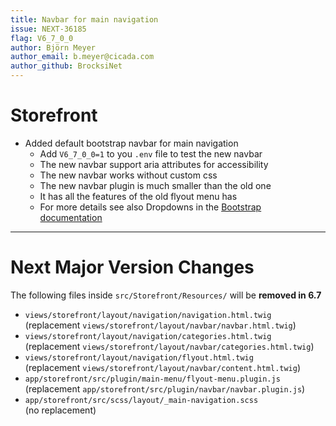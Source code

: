 ```yaml
---
title: Navbar for main navigation
issue: NEXT-36185
flag: V6_7_0_0
author: Björn Meyer
author_email: b.meyer@cicada.com
author_github: BrocksiNet
---
```

# Storefront
* Added default bootstrap navbar for main navigation
  * Add `V6_7_0_0=1` to you `.env` file to test the new navbar
  * The new navbar support aria attributes for accessibility
  * The new navbar works without custom css
  * The new navbar plugin is much smaller than the old one
  * It has all the features of the old flyout menu has
  * For more details see also Dropdowns in the [Bootstrap documentation](https://getbootstrap.com/docs/5.2/components/dropdowns/)
___
# Next Major Version Changes

The following files inside `src/Storefront/Resources/` will be **removed in 6.7**
* `views/storefront/layout/navigation/navigation.html.twig`  
  (replacement `views/storefront/layout/navbar/navbar.html.twig`)
* `views/storefront/layout/navigation/categories.html.twig`  
  (replacement `views/storefront/layout/navbar/categories.html.twig`)
* `views/storefront/layout/navigation/flyout.html.twig`  
  (replacement `views/storefront/layout/navbar/content.html.twig`)
* `app/storefront/src/plugin/main-menu/flyout-menu.plugin.js`  
  (replacement `app/storefront/src/plugin/navbar/navbar.plugin.js`)
* `app/storefront/src/scss/layout/_main-navigation.scss`  
  (no replacement)
